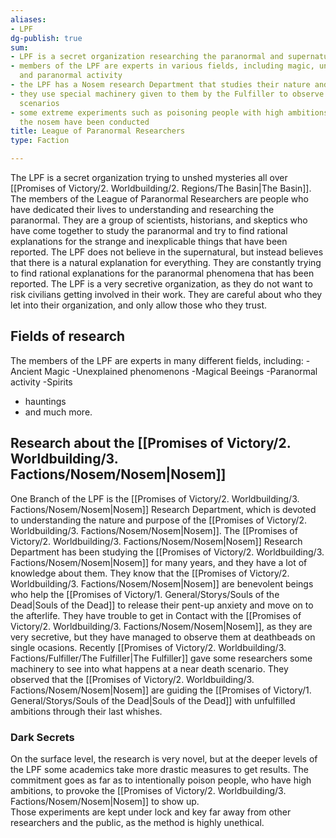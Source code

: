 ```yaml
---
aliases:
- LPF
dg-publish: true
sum:
- LPF is a secret organization researching the paranormal and supernatural
- members of the LPF are experts in various fields, including magic, unexplained phenomena
  and paranormal activity
- the LPF has a Nosem research Department that studies their nature and purpose
- they use special machinery given to them by the Fulfiller to observe at near death
  scenarios
- some extreme experiments such as poisoning people with high ambitions to provoke
  the nosem have been conducted
title: League of Paranormal Researchers
type: Faction

---
```






The LPF is a secret organization trying to unshed mysteries all over [[Promises of Victory/2. Worldbuilding/2. Regions/The Basin\|The Basin]].
The members of the League of Paranormal Researchers are people who have dedicated their lives to understanding and researching the paranormal. They are a group of scientists, historians, and skeptics who have come together to study the paranormal and try to find rational explanations for the strange and inexplicable things that have been reported.
The LPF does not believe in the supernatural, but instead believes that there is a natural explanation for everything. They are constantly trying to find rational explanations for the paranormal phenomena that has been reported.
The LPF is a very secretive organization, as they do not want to risk civilians getting involved in their work. They are careful about who they let into their organization, and only allow those who they trust.


## Fields of research

The members of the LPF are experts in many different fields, including:
-Ancient Magic
-Unexplained phenomenons
-Magical Beeings
-Paranormal activity
-Spirits

- hauntings
- and much more.

## Research about the [[Promises of Victory/2. Worldbuilding/3. Factions/Nosem/Nosem\|Nosem]]

One Branch of the LPF is the [[Promises of Victory/2. Worldbuilding/3. Factions/Nosem/Nosem\|Nosem]] Research Department, which is devoted to understanding the nature and purpose of the [[Promises of Victory/2. Worldbuilding/3. Factions/Nosem/Nosem\|Nosem]].
The [[Promises of Victory/2. Worldbuilding/3. Factions/Nosem/Nosem\|Nosem]] Research Department has been studying the [[Promises of Victory/2. Worldbuilding/3. Factions/Nosem/Nosem\|Nosem]] for many years, and they have a lot of knowledge about them. They know that the [[Promises of Victory/2. Worldbuilding/3. Factions/Nosem/Nosem\|Nosem]] are benevolent beings who help the [[Promises of Victory/1. General/Storys/Souls of the Dead\|Souls of the Dead]] to release their pent-up anxiety and move on to the afterlife.
They have trouble to get in Contact with the [[Promises of Victory/2. Worldbuilding/3. Factions/Nosem/Nosem\|Nosem]], as they are very secretive, but they have managed to observe them at deathbeads on single ocasions.
Recently [[Promises of Victory/2. Worldbuilding/3. Factions/Fulfiller/The Fulfiller\|The Fulfiller]] gave some researchers some machinery to see into what happens at a near death scenario.
They observed that the [[Promises of Victory/2. Worldbuilding/3. Factions/Nosem/Nosem\|Nosem]] are guiding the [[Promises of Victory/1. General/Storys/Souls of the Dead\|Souls of the Dead]] with unfulfilled ambitions through their last whishes.

### Dark Secrets

On the surface level, the research is very novel, but at the deeper levels of the LPF some academics take more drastic measures to get results.
The commitment goes as far as to intentionally poison people, who have high ambitions, to provoke the [[Promises of Victory/2. Worldbuilding/3. Factions/Nosem/Nosem\|Nosem]] to show up.  
Those experiments are kept under lock and key far away from other researchers and the public, as the method is highly unethical. 
